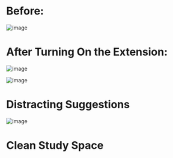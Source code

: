 # Before:                                                                                      
![image](https://github.com/user-attachments/assets/332d80ff-9989-4fb5-9cb7-ec02b7491f83) 

# After Turning On the Extension:
![image](https://github.com/user-attachments/assets/7458cdbf-e3d1-44e8-b7e3-0273e65e2acb)


![image](https://github.com/user-attachments/assets/d46f2c84-e13e-4eda-a941-a6bdb95bd215)  
# Distracting Suggestions

![image](https://github.com/user-attachments/assets/54e78d85-245b-4df4-9f9d-c63b213ce17c)
# Clean Study Space


